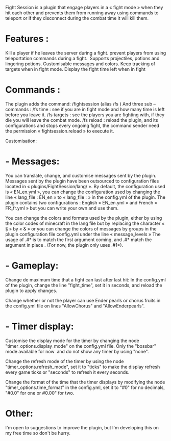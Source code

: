 Fight Session is a plugin that engage players in a « fight mode » when they hit each other and prevents them from running away using commands to teleport or if they disconnect during the combat time it will kill them.


# Features :
Kill a player if he leaves the server during a fight.
prevent players from using teleportation commands during a fight.
 Supports projectiles, potions and lingering potions.
Customisable messages and colors.
Keep tracking of targets when in fight mode.
Display the fight time left when in fight


# Commands :
The plugin adds the command: /fightsession (alias /fs )
And three sub – commands :
/fs time : see if you are in fight mode and how many time is left before you leave it.
/fs targets : see the players you are fighting with, if they die you will leave the combat mode.
/fs reload : reload the plugin, and its configurations and stops every ongoing fight, the command sender need the permission « fightsession.reload » to execute it.


Customisation:
# - Messages:
You can translate, change, and customise messages sent by the plugin.
Messages sent by the plugin have been outsourced to configuration files located in « plugins/FightSession/lang/ ».
By default, the configuration used is « EN_en.yml », you can change the configuration used by changing the line « lang_file : EN_en » to « lang_file : » in the config.yml of the plugin.
The plugin contains two configurations : English « EN_en.yml » and French « FR_fr.yml » but you can write your own and use them.

You can change the colors and formats used by the plugin, either by using the color codes of minecraft in the lang file but by replacing the character « § » by « & » or you can change the colors of messages by groups in the plugin configuration file config.yml under the line « message_levels »
The usage of .#* is to match the first argument coming, and .#<number>* match the argument in place <number>. (For now, the plugin only uses .#1*).

# - Gameplay:
Change de maximum time that a fight can last after last hit:
In the config.yml of the plugin, change the line "fight_time", set it in seconds, and reload the plugin to apply changes.

Change whether or not the player can use Ender pearls or chorus fruits in the config.yml file on lines "AllowChorus" and "AllowEnderpearls".


# - Timer display:
Customise the display mode for the timer by changing the node "timer_options.display_mode" on the config.yml file. Only the "bossbar" mode available for now  and do not show any timer by using "none".

Change the refresh mode of the timer by using the node "timer_options.refresh_mode", set it to "ticks" to make the display refresh every game ticks or "seconds" to refresh it every seconds.

Change the format of the time that the timer displays by modifying the node "timer_options.time_format" in the config.yml, set it to "#0" for no decimals, "#0.0" for one or #0.00" for two.


# Other:
I'm open to suggestions to improve the plugin, but I'm developing this on my free time so don't be hurry.

 
